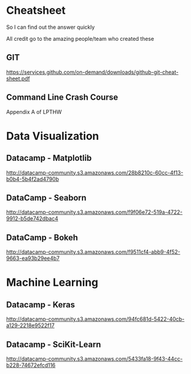 # Cheatsheet
So I can find out the answer quickly 

All credit go to the amazing people/team who created these 

## GIT 
https://services.github.com/on-demand/downloads/github-git-cheat-sheet.pdf

## Command Line Crash Course 
Appendix A of LPTHW 

# Data Visualization 

## Datacamp - Matplotlib 
http://datacamp-community.s3.amazonaws.com/28b8210c-60cc-4f13-b0b4-5b4f2ad4790b

## DataCamp - Seaborn
http://datacamp-community.s3.amazonaws.com/f9f06e72-519a-4722-9912-b5de742dbac4

## DataCamp - Bokeh
http://datacamp-community.s3.amazonaws.com/f9511cf4-abb9-4f52-9663-ea93b29ee4b7


# Machine Learning 

## Datacamp - Keras 
http://datacamp-community.s3.amazonaws.com/94fc681d-5422-40cb-a129-2218e9522f17

## Datacamp - SciKit-Learn
http://datacamp-community.s3.amazonaws.com/5433fa18-9f43-44cc-b228-74672efcd116

